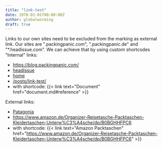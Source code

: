 ```yaml
---
title: "link-test"
date: 1970-01-01T00:00:00Z
author: globalworming
draft: true
---
```


Links to our own sites need to be excluded from the marking as external link. Our sites are ".packingpanic.com", ".packingpanic.de" and "*.headissue.com". We can achieve that by using custom shortcodes
"Internal" links:
* https://blog.packingpanic.com/
* [headissue]("https://headissue.com")
* [home](/)
* [/posts/link-test/](/posts/link-test/)
* with shortcode: {{< link text="Document" href="document.md#reference" >}}

External links:
* [Patagonia](https://www.patagoina.com)
* https://www.amazon.de/Organizer-Reisetasche-Packtaschen-Kleidertaschen-Unterw%C3%A4sche/dp/B0BGHHFPC6
* with shortcode: {{< link text="Amazon Packtaschen" href="https://www.amazon.de/Organizer-Reisetasche-Packtaschen-Kleidertaschen-Unterw%C3%A4sche/dp/B0BGHHFPC6" >}}





